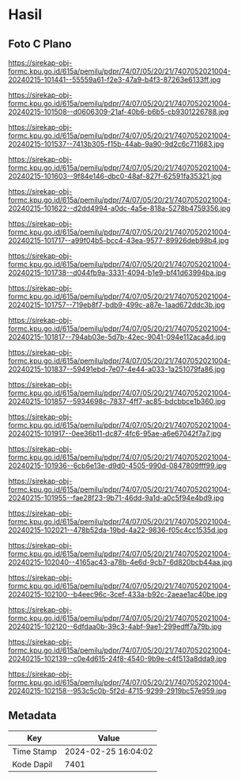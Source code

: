 # Hasil

## Foto C Plano

https://sirekap-obj-formc.kpu.go.id/615a/pemilu/pdpr/74/07/05/20/21/7407052021004-20240215-101441--55559a61-f2e3-47a9-b4f3-87263e6133ff.jpg

https://sirekap-obj-formc.kpu.go.id/615a/pemilu/pdpr/74/07/05/20/21/7407052021004-20240215-101508--d0606309-21af-40b6-b6b5-cb9301226788.jpg

https://sirekap-obj-formc.kpu.go.id/615a/pemilu/pdpr/74/07/05/20/21/7407052021004-20240215-101537--7413b305-f15b-44ab-9a90-9d2c6c711683.jpg

https://sirekap-obj-formc.kpu.go.id/615a/pemilu/pdpr/74/07/05/20/21/7407052021004-20240215-101603--9f84e146-dbc0-48af-827f-62591fa35321.jpg

https://sirekap-obj-formc.kpu.go.id/615a/pemilu/pdpr/74/07/05/20/21/7407052021004-20240215-101622--d2dd4994-a0dc-4a5e-818a-5278b4759356.jpg

https://sirekap-obj-formc.kpu.go.id/615a/pemilu/pdpr/74/07/05/20/21/7407052021004-20240215-101717--a99f04b5-bcc4-43ea-9577-89926deb98b4.jpg

https://sirekap-obj-formc.kpu.go.id/615a/pemilu/pdpr/74/07/05/20/21/7407052021004-20240215-101738--d044fb9a-3331-4094-b1e9-bf41d63994ba.jpg

https://sirekap-obj-formc.kpu.go.id/615a/pemilu/pdpr/74/07/05/20/21/7407052021004-20240215-101757--719eb8f7-bdb9-499c-a87e-1aad672ddc3b.jpg

https://sirekap-obj-formc.kpu.go.id/615a/pemilu/pdpr/74/07/05/20/21/7407052021004-20240215-101817--794ab03e-5d7b-42ec-9041-094e112aca4d.jpg

https://sirekap-obj-formc.kpu.go.id/615a/pemilu/pdpr/74/07/05/20/21/7407052021004-20240215-101837--59491ebd-7e07-4e44-a033-1a251079fa86.jpg

https://sirekap-obj-formc.kpu.go.id/615a/pemilu/pdpr/74/07/05/20/21/7407052021004-20240215-101857--5934698c-7837-4ff7-ac85-bdcbbce1b360.jpg

https://sirekap-obj-formc.kpu.go.id/615a/pemilu/pdpr/74/07/05/20/21/7407052021004-20240215-101917--0ee36b11-dc87-4fc6-95ae-a6e67042f7a7.jpg

https://sirekap-obj-formc.kpu.go.id/615a/pemilu/pdpr/74/07/05/20/21/7407052021004-20240215-101936--6cb6e13e-d9d0-4505-990d-0847809fff99.jpg

https://sirekap-obj-formc.kpu.go.id/615a/pemilu/pdpr/74/07/05/20/21/7407052021004-20240215-101955--fae28f23-9b71-46dd-9a1d-a0c5f94e4bd9.jpg

https://sirekap-obj-formc.kpu.go.id/615a/pemilu/pdpr/74/07/05/20/21/7407052021004-20240215-102021--478b52da-19bd-4a22-9836-f05c4cc1535d.jpg

https://sirekap-obj-formc.kpu.go.id/615a/pemilu/pdpr/74/07/05/20/21/7407052021004-20240215-102040--4165ac43-a78b-4e6d-9cb7-6d820bcb44aa.jpg

https://sirekap-obj-formc.kpu.go.id/615a/pemilu/pdpr/74/07/05/20/21/7407052021004-20240215-102100--b4eec96c-3cef-433a-b92c-2aeae1ac40be.jpg

https://sirekap-obj-formc.kpu.go.id/615a/pemilu/pdpr/74/07/05/20/21/7407052021004-20240215-102120--6dfdaa0b-39c3-4abf-9ae1-299edff7a79b.jpg

https://sirekap-obj-formc.kpu.go.id/615a/pemilu/pdpr/74/07/05/20/21/7407052021004-20240215-102139--c0e4d615-24f8-4540-9b9e-c4f513a8dda9.jpg

https://sirekap-obj-formc.kpu.go.id/615a/pemilu/pdpr/74/07/05/20/21/7407052021004-20240215-102158--953c5c0b-5f2d-4715-9299-2919bc57e959.jpg


## Metadata

| Key        | Value               |
| ---------- | ------------------- |
| Time Stamp | 2024-02-25 16:04:02 |
| Kode Dapil | 7401                |



